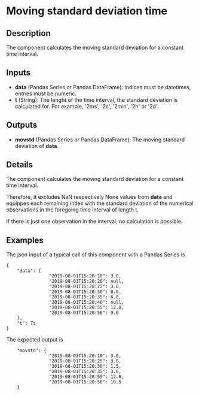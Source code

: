 # Moving standard deviation time

## Description
The component calculates the moving standard deviation for a constant time interval.

## Inputs
* **data** (Pandas Series or Pandas DataFrame): Indices must be datetimes, entries must be numeric.
* **t** (String): The lenght of the time interval, the standard deviation is calculated for. For example, '2ms', '2s', '2min', '2h' or '2d'.

## Outputs
* **movstd** (Pandas Series or Pandas DataFrame): The moving standard deviation of **data**. 

## Details
The component calculates the moving standard deviation for a constant time interval. 

Therefore, it excludes NaN respectively None values from **data** and equippes each remaining index with the standard deviation of the numerical observations in the foregoing time interval of length t.

If there is just one observation in the interval, no calculation is possible.

## Examples
The json input of a typical call of this component with a Pandas Series is
```
{
	"data": {
				"2019-08-01T15:20:10": 3.0,
				"2019-08-01T15:20:20": null,
				"2019-08-01T15:20:25": 3.0,
				"2019-08-01T15:20:30": 0.0,
				"2019-08-01T15:20:35": 6.0,
				"2019-08-01T15:20:40": null,
				"2019-08-01T15:20:55": 12.0,
				"2019-08-01T15:20:56": 9.0
	}, 
	"t": 7s
}
```
The expected output is
```
	"movstd": {
				"2019-08-01T15:20:10": 3.0,
				"2019-08-01T15:20:25": 3.0,
				"2019-08-01T15:20:30": 1.5,
				"2019-08-01T15:20:35": 3.0,
				"2019-08-01T15:20:55": 12.0,
				"2019-08-01T15:20:56": 10.5
	}
```
